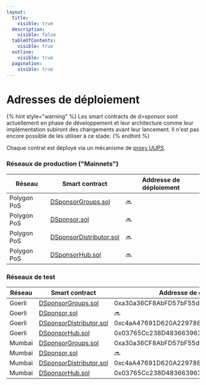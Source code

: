 ```yaml
---
layout:
  title:
    visible: true
  description:
    visible: false
  tableOfContents:
    visible: true
  outline:
    visible: true
  pagination:
    visible: true
---
```


# Adresses de déploiement

{% hint style="warning" %}
Les smart contracts de d>sponsor sont actuellement en phase de développement et leur architecture comme leur implémentation subiront des changements avant leur lancement. Il n'est pas encore possible de les utiliser à ce stade.
{% endhint %}

Chaque contrat est déployé via un mécanisme de [proxy UUPS](https://ethereum-blockchain-developer.com/110-upgrade-smart-contracts/08-eip-1822-uups/).

### Réseaux de production ("Mainnets")

| Réseau      | Smart contract                                        | Addresse de déploiement |
| ----------- | ----------------------------------------------------- | ----------------------- |
| Polygon PoS | [DSponsorGroups.sol](./#dsponsorgroups.sol)           | 🔜                      |
| Polygon PoS | [DSponsor.sol](./#dsponsor.sol)                       | 🔜                      |
| Polygon PoS | [DSponsorDistributor.sol](./#dsponsordistributor.sol) | 🔜                      |
| Polygon PoS | [DSponsorHub.sol](./#dsponsorhub.sol)                 | 🔜                      |

### Réseaux de test

| Réseau | Smart contract                                        | Addresse de déploiement                    |
| ------ | ----------------------------------------------------- | ------------------------------------------ |
| Goerli | [DSponsorGroups.sol](./#dsponsorgroups.sol)           | 0xa30a36CF8AbFD57bF55de4989aaAa484a70fd3aD |
| Goerli | [DSponsor.sol](./#dsponsor.sol)                       | 🔜                                         |
| Goerli | [DSponsorDistributor.sol](./#dsponsordistributor.sol) | 0xc4aA47691D620A229788C2d9BAcB31A46A494569 |
| Goerli | [DSponsorHub.sol](./#dsponsorhub.sol)                 | 0x03765Cc238D4836639631AC737eCE9e4E1663B09 |
| Mumbai | [DSponsorGroups.sol](./#dsponsorgroups.sol)           | 0xa30a36CF8AbFD57bF55de4989aaAa484a70fd3aD |
| Mumbai | [DSponsor.sol](./#dsponsor.sol)                       | 🔜                                         |
| Mumbai | [DSponsorDistributor.sol](./#dsponsordistributor.sol) | 0xc4aA47691D620A229788C2d9BAcB31A46A494569 |
| Mumbai | [DSponsorHub.sol](./#dsponsorhub.sol)                 | 0x03765Cc238D4836639631AC737eCE9e4E1663B09 |
